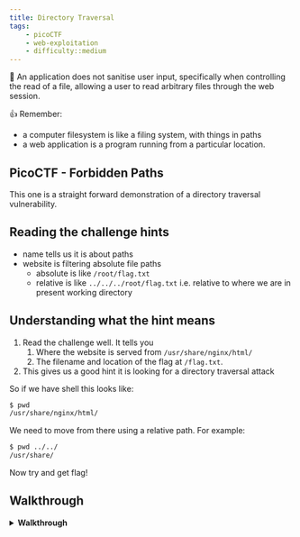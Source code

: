 ```yaml
---
title: Directory Traversal
tags:
    - picoCTF
    - web-exploitation
    - difficulty::medium
---
```



:book: An application does not sanitise user input, specifically when controlling the read of a file,
allowing a user to read arbitrary files through the web session.

:thumbsup: Remember:

- a computer filesystem is like a filing system, with things in paths
- a web application is a program running from a particular location.

## PicoCTF - Forbidden Paths

This one is a straight forward demonstration of a directory traversal vulnerability.

## Reading the challenge hints

- name tells us it is about paths
- website is filtering absolute file paths
  - absolute is like `/root/flag.txt`
  - relative is like `../../../root/flag.txt` i.e. relative to where we are in present working directory

## Understanding what the hint means

1. Read the challenge well. It tells you
    1. Where the website is served from `/usr/share/nginx/html/`
    1. The filename and location of the flag at `/flag.txt`.
1. This gives us a good hint it is looking for a directory traversal attack

So if we have shell this looks like:

```sh
$ pwd
/usr/share/nginx/html/
```

We need to move from there using a relative path. For example:

```sh
$ pwd ../../
/usr/share/
```

Now try and get flag!

## Walkthrough

<details markdown>
<summary><b>Walkthrough</b></summary>

1. Launch the instance and open up the `website`
1. Remember:
    1. to move up a directory use `../`
    1. you cannot move too high, the right number up directories is functionlly the same as too many
1. Look at the path - this is a linux system, not Windows
    1. Even try `../../../../etc/passwd`
1. Now try for the flag

</details>

